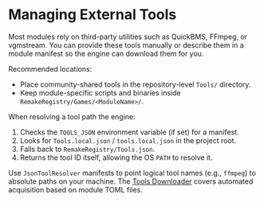 # Managing External Tools

Most modules rely on third-party utilities such as QuickBMS, FFmpeg, or vgmstream. You can provide these tools manually or describe them in a module manifest so the engine can download them for you.

Recommended locations:
- Place community-shared tools in the repository-level `Tools/` directory.
- Keep module-specific scripts and binaries inside `RemakeRegistry/Games/<ModuleName>/`.

When resolving a tool path the engine:
1. Checks the `TOOLS_JSON` environment variable (if set) for a manifest.
2. Looks for `Tools.local.json` / `tools.local.json` in the project root.
3. Falls back to `RemakeRegistry/Tools.json`.
4. Returns the tool ID itself, allowing the OS `PATH` to resolve it.

Use `JsonToolResolver` manifests to point logical tool names (e.g., `ffmpeg`) to absolute paths on your machine. The [Tools Downloader](downloading_tools.md) covers automated acquisition based on module TOML files.
